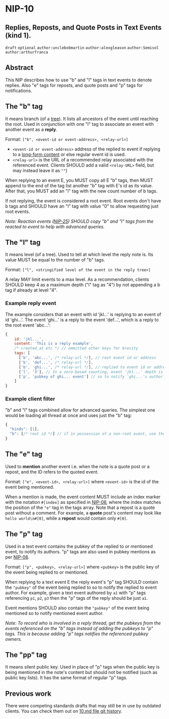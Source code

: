 NIP-10
======

Replies, Reposts, and Quote Posts in Text Events (kind 1).
--------------------------------------------

`draft` `optional` `author:unclebobmartin` `author:alexgleason` `author:Semisol` `author:arthurfranca`

## Abstract
This NIP describes how to use "b" and "l" tags in text events to denote replies. Also "e" tags for reposts, and quote posts and "p" tags for notifications.

## The "b" tag
It means branch (of a [tree](https://en.wikipedia.org/wiki/Tree_(data_structure))). It lists all ancestors of the event until reaching the root. Used in conjunction with one "l" tag to associate an event with another event as a **reply**.

Format: `["b", <event-id or event-address>, <relay-url>]`
- `<event-id or event-address>` address of the replied to event if replying to a [long-form content](https://github.com/nostr-protocol/nips/blob/master/23.md) or else regular event id is used.
- `<relay-url>` is the URL of a recommended relay associated with the referenced event. Clients SHOULD add a valid `<relay-URL>` field, but may instead leave it as `""`)

When replying to an event E, you MUST copy all E "b" tags, then MUST append to the end of the tag list another "b" tag with E's id as its value. After that, you MUST add an "l" tag with the new count number of b tags.

If not replying, the event is considered a root event. Root events don't have b tags and SHOULD have an "l" tag with value "0" to allow requesting just root events.

*Note: Reaction events ([NIP-25](https://github.com/nostr-protocol/nips/blob/master/25.md)) SHOULD copy "b" and "l" tags from the reacted to event to help with advanced queries.*

## The "l" tag
It means level (of a tree). Used to tell at which level the reply note is. Its value MUST be equal to the number of "b" tags.

Format: `["l", <stringified level of the event in the reply tree>]`

A relay MAY limit events to a max level. As a recommendation, clients SHOULD keep 4 as a maximum depth ("l" tag as "4") by not appending a b tag if already at level "4".

### Example reply event
The example considers that an event with id 'jkl...' is replying to an event of id 'ghi...'. The event 'ghi...' is a reply to the event 'def...', which is a reply to the root event 'abc...':
```js
{
    id: 'jkl...',
    content: 'This is a reply example',
    /* created_at etc */ // ommitted other keys for brevity
    tags: [
      ['b', 'abc...', /* relay-url */], // root event id or address
      ['b', 'def...', /* relay-url */],
      ['b', 'ghi...', /* relay-url */], // replied to event id or address
      ['l', '3'], // In a zero-based counting, event 'jkl...' depth is 3
      ['p', 'pubkey of ghi... event'] // so to notify 'ghi...'s author
    ]
}
```

### Example client filter
"b" and "l" tags combined allow for advanced queries. The simplest one would be loading all thread at once and uses just the "b" tag:
```js
{
  "kinds": [1],
  "b": [/* root id */] // if in possession of a non-root event, use the value of the first b tag
}
```

## The "e" tag
Used to **mention** another event i.e. when the note is a quote post or a repost, and the ID refers to the quoted event.

Format: `["e", <event-id>, <relay-url>]` where `<event-id>` is the id of the event being mentioned.
	
When a mention is made, the event content MUST include an index marker with the notation `#[index]` as specified in [NIP-08](https://github.com/nostr-protocol/nips/blob/master/08.md), where the index matches the position of the `"e"` tag in the tags array. Note that a repost is a quote post without a comment. For example, a **quote** post's content may look like `hello world\n#[0]`, while a **repost** would contain only `#[0]`.

## The "p" tag
Used in a text event contains the pubkey of the replied to or mentioned event, to notify its authors. "p" tags are also used in pubkey mentions as per [NIP-08](https://github.com/nostr-protocol/nips/blob/master/08.md).

Format: `["p", <pubkey>, <relay-url>]` where `<pubkey>` is the public key of the event being replied to or mentioned.

When replying to a text event E the reply event's "p" tag SHOULD contain the `"pubkey"` of the event being replied to so to notify the replied to event author. For example, given a text event authored by `a1` with "p" tags referencing `p1`, `p2`, `p3` then the "p" tags of the reply should be just `a1`.

Event mentions SHOULD also contain the `"pubkey"` of the event being mentioned so to notify mentioned event author.

*Note: To record who is involved in a reply thread, get the pubkeys from the events referenced on the "b" tags instead of adding the pubkeys to "p" tags. This is because adding "p" tags notifies the referenced pubkey owners.*

## The "pp" tag
It means silent public key. Used in place of "p" tags when the public key is being mentioned in the note's content but should not be notified (such as public key lists). It has the same format of regular "p" tags.

## Previous work
There were competing standards drafts that may still be in use by outdated clients. You can check them out on [10.md file git history](https://github.com/nostr-protocol/nips/commits/master/10.md).
